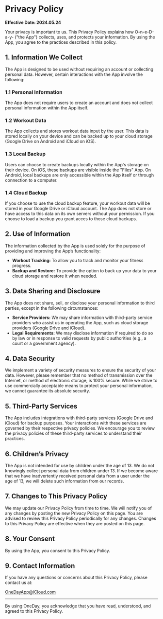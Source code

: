 # Privacy Policy

**Effective Date: 2024.05.24**

Your privacy is important to us. This Privacy Policy explains how O-n-e-D-a-y- ("the App") collects, uses, and protects your information. By using the App, you agree to the practices described in this policy.

## 1. Information We Collect
The App is designed to be used without requiring an account or collecting personal data. However, certain interactions with the App involve the following:

### 1.1 Personal Information
The App does not require users to create an account and does not collect personal information within the App itself.

### 1.2 Workout Data
The App collects and stores workout data input by the user. This data is stored locally on your device and can be backed up to your cloud storage (Google Drive on Android and iCloud on iOS).

### 1.3 Local Backup
Users can choose to create backups locally within the App's storage on their device. On iOS, these backups are visible inside the "Files" App. On Android, local backups are only accessible within the App itself or through connection to a computer.

### 1.4 Cloud Backup
If you choose to use the cloud backup feature, your workout data will be stored in your Google Drive or iCloud account. The App does not store or have access to this data on its own servers without your permission. If you choose to load a backup you grant acces to those cloud backups.

## 2. Use of Information
The information collected by the App is used solely for the purpose of providing and improving the App’s functionality:

- **Workout Tracking:** To allow you to track and monitor your fitness progress.
- **Backup and Restore:** To provide the option to back up your data to your cloud storage and restore it when needed.

## 3. Data Sharing and Disclosure
The App does not share, sell, or disclose your personal information to third parties, except in the following circumstances:

- **Service Providers:** We may share information with third-party service providers who assist us in operating the App, such as cloud storage providers (Google Drive and iCloud).
- **Legal Requirements:** We may disclose information if required to do so by law or in response to valid requests by public authorities (e.g., a court or a government agency).

## 4. Data Security
We implement a variety of security measures to ensure the security of your data. However, please remember that no method of transmission over the Internet, or method of electronic storage, is 100% secure. While we strive to use commercially acceptable means to protect your personal information, we cannot guarantee its absolute security.

## 5. Third-Party Services
The App includes integrations with third-party services (Google Drive and iCloud) for backup purposes. Your interactions with these services are governed by their respective privacy policies. We encourage you to review the privacy policies of these third-party services to understand their practices.

## 6. Children’s Privacy
The App is not intended for use by children under the age of 13. We do not knowingly collect personal data from children under 13. If we become aware that we have inadvertently received personal data from a user under the age of 13, we will delete such information from our records.

## 7. Changes to This Privacy Policy
We may update our Privacy Policy from time to time. We will notify you of any changes by posting the new Privacy Policy on this page. You are advised to review this Privacy Policy periodically for any changes. Changes to this Privacy Policy are effective when they are posted on this page.

## 8. Your Consent
By using the App, you consent to this Privacy Policy.

## 9. Contact Information
If you have any questions or concerns about this Privacy Policy, please contact us at:

[OneDayApp@iCloud.com](mailto:OneDayApp@iCloud.com)

---

By using OneDay, you acknowledge that you have read, understood, and agreed to this Privacy Policy.
